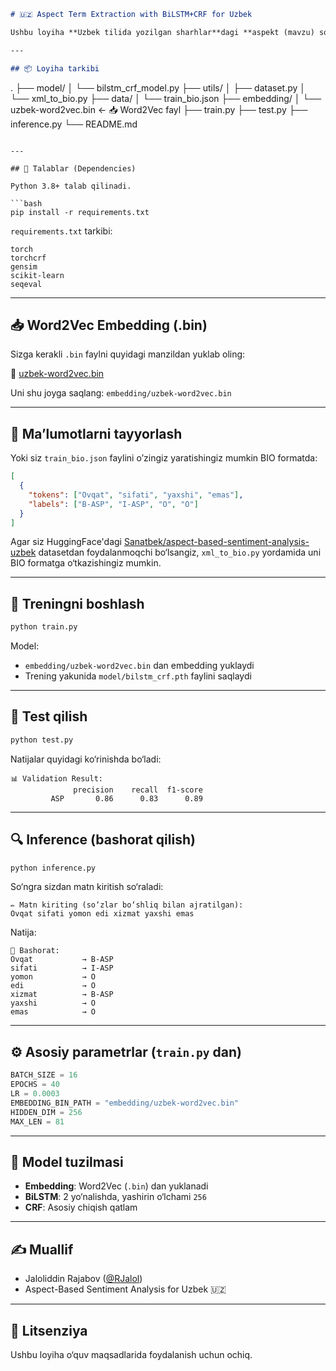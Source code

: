 

```markdown
# 🇺🇿 Aspect Term Extraction with BiLSTM+CRF for Uzbek

Ushbu loyiha **Uzbek tilida yozilgan sharhlar**dagi **aspekt (mavzu) so‘zlarini** aniqlash uchun BiLSTM + CRF modelidan foydalanadi. Model Gensim yordamida yuklangan `.bin` formatdagi **word2vec** embeddingdan foydalanadi.

---

## 📦 Loyiha tarkibi

```

.
├── model/
│   └── bilstm\_crf\_model.py
├── utils/
│   ├── dataset.py
│   └── xml\_to\_bio.py
├── data/
│   └── train\_bio.json
├── embedding/
│   └── uzbek-word2vec.bin  ← 📥 Word2Vec fayl
├── train.py
├── test.py
├── inference.py
└── README.md

````

---

## 🔧 Talablar (Dependencies)

Python 3.8+ talab qilinadi.

```bash
pip install -r requirements.txt
````

`requirements.txt` tarkibi:

```text
torch
torchcrf
gensim
scikit-learn
seqeval
```

---

## 📥 Word2Vec Embedding (.bin)

Sizga kerakli `.bin` faylni quyidagi manzildan yuklab oling:

📎 [uzbek-word2vec.bin](https://github.com/RJalol/uzbek-sentiment-analysis-GCNN/blob/main/embedding/uzbek-word2vec.bin)

Uni shu joyga saqlang: `embedding/uzbek-word2vec.bin`

---

## 🧾 Ma’lumotlarni tayyorlash

Yoki siz `train_bio.json` faylini o’zingiz yaratishingiz mumkin BIO formatda:

```json
[
  {
    "tokens": ["Ovqat", "sifati", "yaxshi", "emas"],
    "labels": ["B-ASP", "I-ASP", "O", "O"]
  }
]
```

Agar siz HuggingFace'dagi [Sanatbek/aspect-based-sentiment-analysis-uzbek](https://huggingface.co/datasets/Sanatbek/aspect-based-sentiment-analysis-uzbek) datasetdan foydalanmoqchi bo‘lsangiz, `xml_to_bio.py` yordamida uni BIO formatga o‘tkazishingiz mumkin.

---

## 🚀 Treningni boshlash

```bash
python train.py
```

Model:

* `embedding/uzbek-word2vec.bin` dan embedding yuklaydi
* Trening yakunida `model/bilstm_crf.pth` faylini saqlaydi

---

## 🧪 Test qilish

```bash
python test.py
```

Natijalar quyidagi ko‘rinishda bo‘ladi:

```text
📊 Validation Result:
              precision    recall  f1-score   
         ASP       0.86      0.83      0.89      
```

---

## 🔍 Inference (bashorat qilish)

```bash
python inference.py
```

So‘ngra sizdan matn kiritish so‘raladi:

```text
✏️ Matn kiriting (so‘zlar bo‘shliq bilan ajratilgan):
Ovqat sifati yomon edi xizmat yaxshi emas
```

Natija:

```text
📌 Bashorat:
Ovqat           → B-ASP
sifati          → I-ASP
yomon           → O
edi             → O
xizmat          → B-ASP
yaxshi          → O
emas            → O
```

---

## ⚙️ Asosiy parametrlar (`train.py` dan)

```python
BATCH_SIZE = 16
EPOCHS = 40
LR = 0.0003
EMBEDDING_BIN_PATH = "embedding/uzbek-word2vec.bin"
HIDDEN_DIM = 256
MAX_LEN = 81
```

---

## 🧠 Model tuzilmasi

* **Embedding**: Word2Vec (`.bin`) dan yuklanadi
* **BiLSTM**: 2 yo‘nalishda, yashirin o‘lchami `256`
* **CRF**: Asosiy chiqish qatlam

---

## ✍️ Muallif

* Jaloliddin Rajabov ([@RJalol](https://github.com/RJalol))
* Aspect-Based Sentiment Analysis for Uzbek 🇺🇿

---

## 📜 Litsenziya

Ushbu loyiha o‘quv maqsadlarida foydalanish uchun ochiq.


